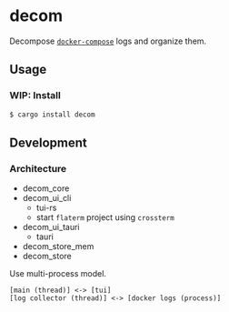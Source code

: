 # decom

Decompose [`docker-compose`](https://docs.docker.com/compose/reference/) logs and organize them.

## Usage

### WIP: Install

```bash
$ cargo install decom
```

## Development

### Architecture

- decom_core
- decom_ui_cli
  - tui-rs
  - start `flaterm` project using `crossterm`
- decom_ui_tauri
  - tauri
- decom_store_mem
- decom_store

Use multi-process model.

```
[main (thread)] <-> [tui]
[log collector (thread)] <-> [docker logs (process)]
```
